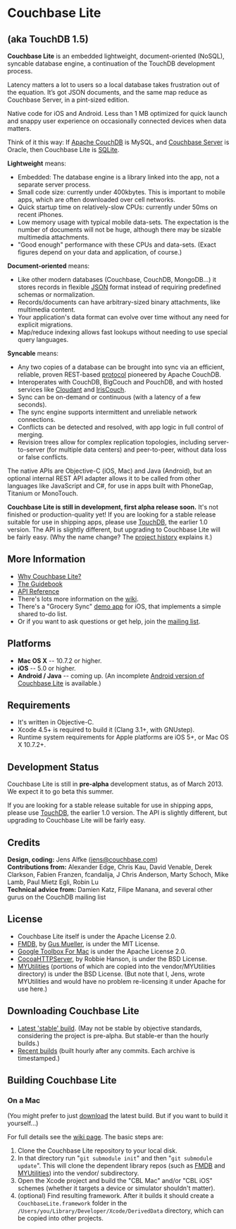 # Couchbase Lite #
## (aka TouchDB 1.5)

**Couchbase Lite** is an embedded lightweight, document-oriented (NoSQL), syncable database engine, a continuation of the TouchDB development process. 

Latency matters a lot to users so a local database takes frustration out of the equation. It’s got JSON documents, and the same map reduce as Couchbase Server, in a pint-sized edition.

Native code for iOS and Android. Less than 1 MB optimized for quick launch and snappy user experience on occasionally connected devices when data matters.

Think of it this way: If [Apache CouchDB](http://couchdb.apache.org) is MySQL, and [Couchbase Server](http://www.couchbase.com/couchbase-server/overview) is Oracle, then Couchbase Lite is [SQLite]().

**Lightweight** means:

* Embedded: The database engine is a library linked into the app, not a separate server process.
* Small code size: currently under 400kbytes. This is important to mobile apps, which are often downloaded over cell networks.
* Quick startup time on relatively-slow CPUs: currently under 50ms on recent iPhones.
* Low memory usage with typical mobile data-sets. The expectation is the number of documents will not be huge, although there may be sizable multimedia attachments.
* "Good enough" performance with these CPUs and data-sets. (Exact figures depend on your data and application, of course.)

**Document-oriented** means:

* Like other modern databases (Couchbase, CouchDB, MongoDB...) it stores records in flexible [JSON](http://json.org) format instead of requiring predefined schemas or normalization.
* Records/documents can have arbitrary-sized binary attachments, like multimedia content.
* Your application's data format can evolve over time without any need for explicit migrations.
* Map/reduce indexing allows fast lookups without needing to use special query languages.

**Syncable** means:

* Any two copies of a database can be brought into sync via an efficient, reliable, proven REST-based [protocol][23] pioneered by Apache CouchDB.
* Interoperates with CouchDB, BigCouch and PouchDB, and with hosted services like [Cloudant](http://cloudant.com) and [IrisCouch](http://iriscouch.com).
* Sync can be on-demand or continuous (with a latency of a few seconds).
* The sync engine supports intermittent and unreliable network connections.
* Conflicts can be detected and resolved, with app logic in full control of merging.
* Revision trees allow for complex replication topologies, including server-to-server (for multiple data centers) and peer-to-peer, without data loss or false conflicts.

The native APIs are Objective-C (iOS, Mac) and Java (Android), but an optional internal REST API adapter allows it to be called from other languages like JavaScript and C#, for use in apps built with PhoneGap, Titanium or MonoTouch.

**Couchbase Lite is still in development, first alpha release soon.** It's not finished or production-quality yet! If you are looking for a stable release suitable for use in shipping apps, please use [TouchDB][21], the earlier 1.0 version. The API is slightly different, but upgrading to Couchbase Lite will be fairly easy. (Why the name change? The [project history][22] explains it.)

## More Information

* [Why Couchbase Lite?](https://github.com/couchbase/couchbase-lite-ios/wiki/Why-Couchbase-Lite%3F)
* [The Guidebook](https://github.com/couchbase/couchbase-lite-ios/wiki/Guide%3A-Introduction)
* [API Reference](http://couchbase.github.com/couchbase-lite-ios/docs/html/annotated.html)
* There's lots more information on the [wiki][2].
* There's a "Grocery Sync" [demo app][18] for iOS, that implements a simple shared to-do list.
* Or if you want to ask questions or get help, join the [mailing list][17].

## Platforms ##

 * **Mac OS X** -- 10.7.2 or higher.
 * **iOS** -- 5.0 or higher.
 * **Android / Java** -- coming up. (An incomplete [Android version of Couchbase Lite][11] is available.)

## Requirements ##

 * It's written in Objective-C.
 * Xcode 4.5+ is required to build it (Clang 3.1+, with GNUstep).
 * Runtime system requirements for Apple platforms are iOS 5+, or Mac OS X 10.7.2+.

## Development Status ##

Couchbase Lite is still in **pre-alpha** development status, as of March 2013. We expect it to go beta this summer.

If you are looking for a stable release suitable for use in shipping apps, please use [TouchDB][21], the earlier 1.0 version. The API is slightly different, but upgrading to Couchbase Lite will be fairly easy.

## Credits ##

**Design, coding:** Jens Alfke (jens@couchbase.com)  
**Contributions from:** Alexander Edge, Chris Kau, David Venable, Derek Clarkson, Fabien Franzen, fcandalija, J Chris Anderson, Marty Schoch, Mike Lamb, Paul Mietz Egli, Robin Lu  
**Technical advice from:** Damien Katz, Filipe Manana, and several other gurus on the CouchDB mailing list
 
## License ##

 * Couchbase Lite itself is under the Apache License 2.0.
 * [FMDB][5], by [Gus Mueller][8], is under the MIT License.
 * [Google Toolbox For Mac][10] is under the Apache License 2.0.
 * [CocoaHTTPServer][9], by Robbie Hanson, is under the BSD License.
 * [MYUtilities][6] (portions of which are copied into the vendor/MYUtilities directory) is under the BSD License. (But note that I, Jens, wrote MYUtilities and would have no problem re-licensing it under Apache for use here.)

## Downloading Couchbase Lite ##

* [Latest 'stable' build][20]. (May not be stable by objective standards, considering the project is pre-alpha. But stable-er than the hourly builds.)
* [Recent builds][19] (built hourly after any commits. Each archive is timestamped.)

## Building Couchbase Lite ##

### On a Mac ###

(You might prefer to just [download][20] the latest build. But if you want to build it yourself...)

For full details see the [wiki page][7]. The basic steps are:

 1. Clone the Couchbase Lite repository to your local disk.
 2. In that directory run "`git submodule init`" and then "`git submodule update`". This will clone the dependent library repos (such as [FMDB][5] and [MYUtilities][6]) into the vendor/ subdirectory.
 3. Open the Xcode project and build the "CBL Mac" and/or "CBL iOS" schemes (whether it targets a device or simulator shouldn't matter).  
 4. (optional) Find resulting framework.  After it builds it should create a `CouchbaseLite.framework` folder in the `/Users/you/Library/Developer/Xcode/DerivedData` directory, which can be copied into other projects.

[1]: http://couchdb.apache.org
[2]: https://github.com/couchbase/couchbase-lite-ios/wiki
[3]: http://couchbase.com
[5]: https://github.com/couchbaselabs/fmdb
[6]: https://bitbucket.org/snej/myutilities/overview
[7]: https://github.com/couchbase/couchbase-lite-ios/wiki/Building-Couchbase-Lite
[8]: https://github.com/ccgus/
[9]: https://github.com/robbiehanson/CocoaHTTPServer
[10]: http://code.google.com/p/google-toolbox-for-mac/
[11]: https://github.com/couchbase/couchbase-lite-android
[12]: http://www.gnustep.org/
[13]: http://wiki.gnustep.org/index.php/Platform_compatibility
[14]: https://github.com/couchbase/couchbase-lite-ios/blob/master/GNUstep/BUILDING.txt
[15]: https://github.com/couchbase/couchbase-lite-ios/blob/master/GNUstep/SETUP.txt
[17]: https://groups.google.com/forum/?fromgroups#!forum/mobile-couchbase
[18]: https://github.com/couchbaselabs/iOS-Couchbase-Demo
[19]: http://files.couchbase.com/developer-previews/mobile/ios/CouchbaseLite/
[20]: http://files.couchbase.com/developer-previews/mobile/ios/CouchbaseLite/CouchbaseLite.zip
[21]: https://github.com/couchbaselabs/TouchDB-iOS
[22]: https://github.com/couchbase/couchbase-lite-ios/wiki/Why-Couchbase-Lite%3F#history
[23]: https://github.com/couchbase/couchbase-lite-ios/wiki/Replication-Algorithm
